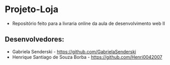 # Projeto-Loja

- Repositório feito para a livraria online da aula de desenvolvimento web II

## Desenvolvedores:

- Gabriela Senderski - https://github.com/GabrielaSenderski
- Henrique Santiago de Souza Borba - https://github.com/Henri0042007
